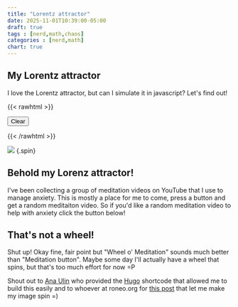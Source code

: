 ```yaml
---
title: "Lorentz attractor"
date: 2025-11-01T10:39:00-05:00
draft: true
tags : [nerd,math,chaos]
categories : [nerd,math]
chart: true
---
```


## My Lorentz attractor
I love the Lorentz attractor, but can I simulate it in javascript? Let's find out!
<!--more-->
{{< rawhtml >}}
<script
src="https://cdnjs.cloudflare.com/ajax/libs/Chart.js/2.9.4/Chart.js">
</script>

<style>
@-webkit-keyframes rotate {
  from {
    -webkit-transform: rotate(360deg);
  }
  to { 
    -webkit-transform: rotate(0deg);
  }
}

.spin {
    -webkit-animation-name:            rotate; 
    -webkit-animation-duration:        2.0s; 
    -webkit-animation-iteration-count: infinite;
    -webkit-animation-timing-function: linear;
	max-width: 200px;
	height: auto;
}
</style>


<script>
    function resetProj() {
        //alert("CLEAR!");
    }
</script>

<canvas id="Lorentz"></canvas>

<form>
    <button  type="button" onclick="javascript:resetProj();">Clear</button >
</form>

{{< /rawhtml >}}

![](/images/wheel2.png ) 
{.spin}

## Behold my Lorenz attractor!
I've been collecting a group of meditation videos on YouTube that I use to manage anxiety. This is mostly a place for me to come, press a button and get a random meditaiton video.
So if you'd like a random meditation video to help with anxiety click the button below!


## That's not a wheel!

Shut up! Okay fine, fair point but "Wheel o' Meditation" sounds much better than "Meditation button". Maybe some day I'll actually have a wheel that spins, but that's too much effort for now =P 

Shout out to [Ana Ulin](https://anaulin.org/blog/hugo-raw-html-shortcode/) who provided the [Hugo](https://gohugo.io/) shortcode that allowed me to build this easily 
and to whoever at roneo.org for [this post](https://roneo.org/en/hugo-custom-css-classes-images-markdown-attributes/) that let me make my image spin =)

